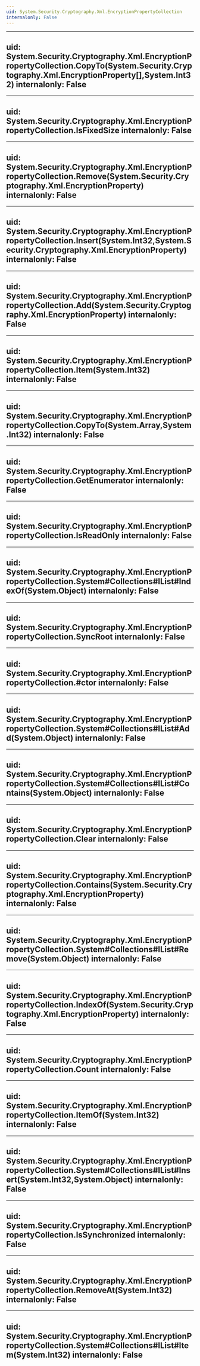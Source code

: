 ```yaml
---
uid: System.Security.Cryptography.Xml.EncryptionPropertyCollection
internalonly: False
---
```


---
uid: System.Security.Cryptography.Xml.EncryptionPropertyCollection.CopyTo(System.Security.Cryptography.Xml.EncryptionProperty[],System.Int32)
internalonly: False
---

---
uid: System.Security.Cryptography.Xml.EncryptionPropertyCollection.IsFixedSize
internalonly: False
---

---
uid: System.Security.Cryptography.Xml.EncryptionPropertyCollection.Remove(System.Security.Cryptography.Xml.EncryptionProperty)
internalonly: False
---

---
uid: System.Security.Cryptography.Xml.EncryptionPropertyCollection.Insert(System.Int32,System.Security.Cryptography.Xml.EncryptionProperty)
internalonly: False
---

---
uid: System.Security.Cryptography.Xml.EncryptionPropertyCollection.Add(System.Security.Cryptography.Xml.EncryptionProperty)
internalonly: False
---

---
uid: System.Security.Cryptography.Xml.EncryptionPropertyCollection.Item(System.Int32)
internalonly: False
---

---
uid: System.Security.Cryptography.Xml.EncryptionPropertyCollection.CopyTo(System.Array,System.Int32)
internalonly: False
---

---
uid: System.Security.Cryptography.Xml.EncryptionPropertyCollection.GetEnumerator
internalonly: False
---

---
uid: System.Security.Cryptography.Xml.EncryptionPropertyCollection.IsReadOnly
internalonly: False
---

---
uid: System.Security.Cryptography.Xml.EncryptionPropertyCollection.System#Collections#IList#IndexOf(System.Object)
internalonly: False
---

---
uid: System.Security.Cryptography.Xml.EncryptionPropertyCollection.SyncRoot
internalonly: False
---

---
uid: System.Security.Cryptography.Xml.EncryptionPropertyCollection.#ctor
internalonly: False
---

---
uid: System.Security.Cryptography.Xml.EncryptionPropertyCollection.System#Collections#IList#Add(System.Object)
internalonly: False
---

---
uid: System.Security.Cryptography.Xml.EncryptionPropertyCollection.System#Collections#IList#Contains(System.Object)
internalonly: False
---

---
uid: System.Security.Cryptography.Xml.EncryptionPropertyCollection.Clear
internalonly: False
---

---
uid: System.Security.Cryptography.Xml.EncryptionPropertyCollection.Contains(System.Security.Cryptography.Xml.EncryptionProperty)
internalonly: False
---

---
uid: System.Security.Cryptography.Xml.EncryptionPropertyCollection.System#Collections#IList#Remove(System.Object)
internalonly: False
---

---
uid: System.Security.Cryptography.Xml.EncryptionPropertyCollection.IndexOf(System.Security.Cryptography.Xml.EncryptionProperty)
internalonly: False
---

---
uid: System.Security.Cryptography.Xml.EncryptionPropertyCollection.Count
internalonly: False
---

---
uid: System.Security.Cryptography.Xml.EncryptionPropertyCollection.ItemOf(System.Int32)
internalonly: False
---

---
uid: System.Security.Cryptography.Xml.EncryptionPropertyCollection.System#Collections#IList#Insert(System.Int32,System.Object)
internalonly: False
---

---
uid: System.Security.Cryptography.Xml.EncryptionPropertyCollection.IsSynchronized
internalonly: False
---

---
uid: System.Security.Cryptography.Xml.EncryptionPropertyCollection.RemoveAt(System.Int32)
internalonly: False
---

---
uid: System.Security.Cryptography.Xml.EncryptionPropertyCollection.System#Collections#IList#Item(System.Int32)
internalonly: False
---
